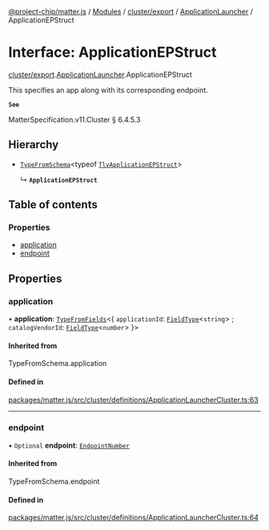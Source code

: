 [@project-chip/matter.js](../README.md) / [Modules](../modules.md) / [cluster/export](../modules/cluster_export.md) / [ApplicationLauncher](../modules/cluster_export.ApplicationLauncher.md) / ApplicationEPStruct

# Interface: ApplicationEPStruct

[cluster/export](../modules/cluster_export.md).[ApplicationLauncher](../modules/cluster_export.ApplicationLauncher.md).ApplicationEPStruct

This specifies an app along with its corresponding endpoint.

**`See`**

MatterSpecification.v11.Cluster § 6.4.5.3

## Hierarchy

- [`TypeFromSchema`](../modules/tlv_export.md#typefromschema)\<typeof [`TlvApplicationEPStruct`](../modules/cluster_export.ApplicationLauncher.md#tlvapplicationepstruct)\>

  ↳ **`ApplicationEPStruct`**

## Table of contents

### Properties

- [application](cluster_export.ApplicationLauncher.ApplicationEPStruct.md#application)
- [endpoint](cluster_export.ApplicationLauncher.ApplicationEPStruct.md#endpoint)

## Properties

### application

• **application**: [`TypeFromFields`](../modules/tlv_export.md#typefromfields)\<\{ `applicationId`: [`FieldType`](tlv_export.FieldType.md)\<`string`\> ; `catalogVendorId`: [`FieldType`](tlv_export.FieldType.md)\<`number`\>  }\>

#### Inherited from

TypeFromSchema.application

#### Defined in

[packages/matter.js/src/cluster/definitions/ApplicationLauncherCluster.ts:63](https://github.com/project-chip/matter.js/blob/2d9f2165d2672864fda3496a6d0d5f93597f82c6/packages/matter.js/src/cluster/definitions/ApplicationLauncherCluster.ts#L63)

___

### endpoint

• `Optional` **endpoint**: [`EndpointNumber`](../modules/datatype_export.md#endpointnumber)

#### Inherited from

TypeFromSchema.endpoint

#### Defined in

[packages/matter.js/src/cluster/definitions/ApplicationLauncherCluster.ts:64](https://github.com/project-chip/matter.js/blob/2d9f2165d2672864fda3496a6d0d5f93597f82c6/packages/matter.js/src/cluster/definitions/ApplicationLauncherCluster.ts#L64)
